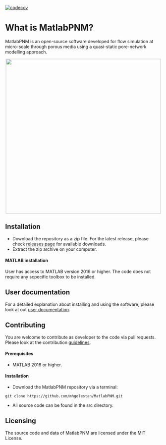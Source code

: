 [![codecov](https://codecov.io/gh/leilahashemi/MatlabPNM/branch/master/graph/badge.svg?token=68C8WTS8OW)](https://codecov.io/gh/leilahashemi/MatlabPNM)

What is MatlabPNM?
==================

MatlabPNM is an open-source software developed for flow simulation at micro-scale through porous media using a quasi-static pore-network modelling approach. 
<p align="center">
  <img src="./results/PNM.gif" width="500"/>
</p>
<!-- 
### Quasi-static package graph
<p align="center">
  <img src="./results/quasi.png" width="700"/>
</p>

### Quasi-static drainage flowchart
<p align="center">
  <img src="./results/drain.png" width="600"/>
</p>

### Quasi-static imbibition flowchart
<p align="center">
  <img src="./results/imb.png" width="800"/>
</p> -->

## Installation
* Download the repository as a zip file. For the latest release, please check [releases page](https://github.com/mhgolestan/MatlabPNM/releases/) for available downloads.
* Extract the zip archive on your computer.

#### MATLAB installation
User has access to MATLAB version 2016 or higher. The code does not require any scpecific toolbox to be installed.

## User documentation
For a detailed explanation about installing and using the software, please look at out [user documentation](https://github.com/mhgolestan/MatlabPNM/blob/master/doc/User_Manual.md).
 
## Contributing
You are welcome to contribute as developer to the code via pull requests. Please look at the contribution [guidelines](??).

#### Prerequisites
* MATLAB 2016 or higher.

#### Installation
* Download the MatlabPNM repository via a terminal:
```
git clone https://github.com/mhgolestan/MatlabPNM.git
```
* All source code can be found in the src directory.

## Licensing
The source code and data of MatlabPNM are licensed under the MIT License. 
